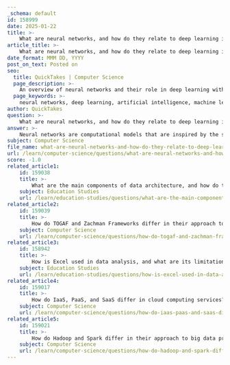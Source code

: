 ```yaml
---
_schema: default
id: 158999
date: 2025-01-22
title: >-
    What are neural networks, and how do they relate to deep learning in artificial intelligence?
article_title: >-
    What are neural networks, and how do they relate to deep learning in artificial intelligence?
date_format: MMM DD, YYYY
post_on_text: Posted on
seo:
  title: QuickTakes | Computer Science
  page_description: >-
    An overview of neural networks and their role in deep learning within artificial intelligence, including structure, function, and applications.
  page_keywords: >-
    neural networks, deep learning, artificial intelligence, machine learning, computational models, pattern recognition, data classification, hidden layers, input layer, output layer, feature extraction, data transformation, large datasets, computational intensity, image recognition, natural language processing, predictive analytics
author: QuickTakes
question: >-
    What are neural networks, and how do they relate to deep learning in artificial intelligence?
answer: >-
    Neural networks are computational models that are inspired by the structure and function of the human brain. They consist of interconnected nodes, known as neurons, which process information in a manner similar to biological neural networks. These networks are a subset of machine learning algorithms and are particularly effective in recognizing patterns, classifying data, and making predictions.\n\n### Structure and Function\nNeural networks are organized into layers:\n- **Input Layer**: This layer receives the initial data.\n- **Hidden Layers**: These layers perform computations and feature extraction. A neural network can have multiple hidden layers, leading to what is known as deep learning.\n- **Output Layer**: This layer produces the final output, such as classification results or predictions.\n\nEach connection between neurons has a weight that adjusts during the training process, allowing the network to learn from the data. The complexity of neural networks enables them to capture intricate patterns and relationships in data, making them suitable for various tasks, including image recognition and natural language processing.\n\n### Deep Learning\nDeep learning is a specialized area within machine learning that utilizes neural networks with many hidden layers (deep neural networks). The term "deep" refers to the number of layers through which the data is transformed. Deep learning models are particularly powerful because they can automatically learn features from raw data without the need for manual feature extraction.\n\n### Relationship Between Neural Networks and Deep Learning\n- **Subset**: Deep learning is essentially a subset of neural networks that focuses on architectures with multiple layers. While all deep learning models are neural networks, not all neural networks are deep learning models.\n- **Data Requirements**: Deep learning models typically require large amounts of data to perform effectively, as they learn complex representations. This is in contrast to simpler neural networks, which may perform well with smaller datasets.\n- **Computational Intensity**: Training deep learning models can be computationally intensive and time-consuming, often requiring specialized hardware like GPUs.\n\n### Applications\nNeural networks and deep learning have been successfully applied in various fields, including:\n- **Image Recognition**: Identifying objects within images.\n- **Natural Language Processing**: Understanding and generating human language.\n- **Predictive Analytics**: Making forecasts based on historical data.\n\nIn summary, neural networks are foundational to the field of artificial intelligence, and deep learning represents an advanced application of these networks, enabling the processing of complex data and achieving high levels of accuracy in various tasks.
subject: Computer Science
file_name: what-are-neural-networks-and-how-do-they-relate-to-deep-learning-in-artificial-intelligence.md
url: /learn/computer-science/questions/what-are-neural-networks-and-how-do-they-relate-to-deep-learning-in-artificial-intelligence
score: -1.0
related_article1:
    id: 159038
    title: >-
        What are the main components of data architecture, and how do they support enterprise architecture?
    subject: Education Studies
    url: /learn/education-studies/questions/what-are-the-main-components-of-data-architecture-and-how-do-they-support-enterprise-architecture
related_article2:
    id: 159039
    title: >-
        How do TOGAF and Zachman Frameworks differ in their approach to data architecture?
    subject: Computer Science
    url: /learn/computer-science/questions/how-do-togaf-and-zachman-frameworks-differ-in-their-approach-to-data-architecture
related_article3:
    id: 158942
    title: >-
        How is Excel used in data analysis, and what are its limitations compared to R and Python?
    subject: Education Studies
    url: /learn/education-studies/questions/how-is-excel-used-in-data-analysis-and-what-are-its-limitations-compared-to-r-and-python
related_article4:
    id: 159017
    title: >-
        How do IaaS, PaaS, and SaaS differ in cloud computing services?
    subject: Computer Science
    url: /learn/computer-science/questions/how-do-iaas-paas-and-saas-differ-in-cloud-computing-services
related_article5:
    id: 159021
    title: >-
        How do Hadoop and Spark differ in their approach to big data processing?
    subject: Computer Science
    url: /learn/computer-science/questions/how-do-hadoop-and-spark-differ-in-their-approach-to-big-data-processing
---
```


&nbsp;